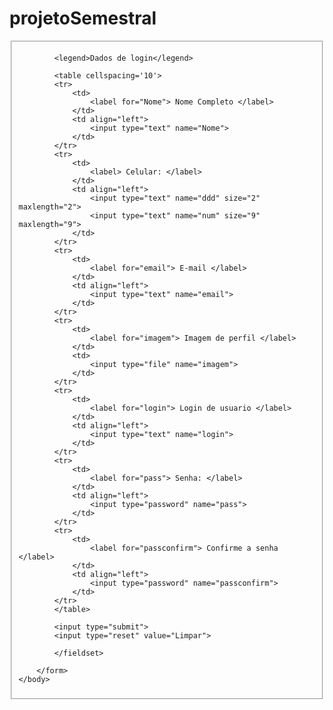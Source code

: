 # projetoSemestral
<!DOCTYPE html>
<html>
	<head>
		<title> Item 15 Projeto </title>
	</head>
	<body>
		<form action="sevidor" method="get">
			<fieldset>
			
			<legend>Dados de login</legend>
			
			<table cellspacing='10'>
			<tr>
				<td>
					<label for="Nome"> Nome Completo </label>
				</td>
				<td align="left">
					<input type="text" name="Nome">
				</td>
			</tr>
			<tr>
				<td>
					<label> Celular: </label>
				</td>
				<td align="left">
					<input type="text" name="ddd" size="2" maxlength="2"> 
					<input type="text" name="num" size="9" maxlength="9"> 
				</td>
			</tr>
			<tr>
				<td>
					<label for="email"> E-mail </label>
				</td>
				<td align="left">
					<input type="text" name="email">
				</td>
			</tr>
			<tr>
				<td>
					<label for="imagem"> Imagem de perfil </label>
				</td>
				<td>
					<input type="file" name="imagem">
				</td>
			</tr>
			<tr>
				<td>
					<label for="login"> Login de usuario </label>
				</td>
				<td align="left">
					<input type="text" name="login">
				</td>
			</tr>
			<tr>
				<td>
					<label for="pass"> Senha: </label>
				</td>
				<td align="left">
					<input type="password" name="pass">
				</td>
			</tr>
			<tr>
				<td>
					<label for="passconfirm"> Confirme a senha </label>
				</td>
				<td align="left">
					<input type="password" name="passconfirm">
				</td>
			</tr>	
			</table>
			
			<input type="submit">
			<input type="reset" value="Limpar">
			
			</fieldset>
			
		</form>
	</body>	
</html>
